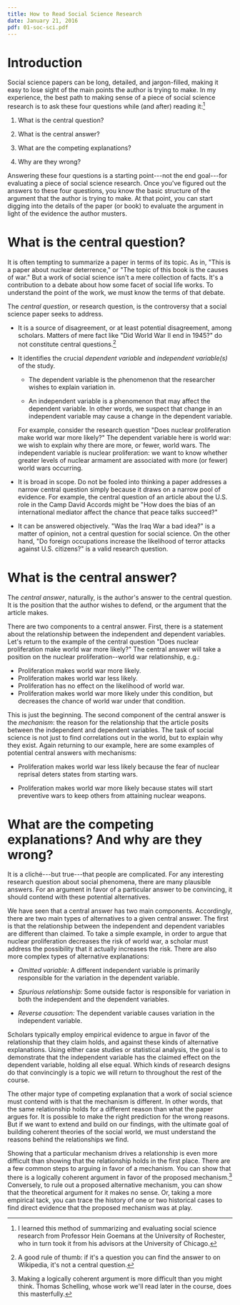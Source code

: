 ```yaml
---
title: How to Read Social Science Research
date: January 21, 2016
pdf: 01-soc-sci.pdf
---
```


# Introduction

Social science papers can be long, detailed, and jargon-filled, making it easy to lose sight of the main points the author is trying to make.  In my experience, the best path to making sense of a piece of social science research is to ask these four questions while (and after) reading it:[^hein]

1. What is the central question?

2. What is the central answer?

3. What are the competing explanations?

4. Why are they wrong?

[^hein]: I learned this method of summarizing and evaluating social science research from Professor Hein Goemans at the University of Rochester, who in turn took it from his advisors at the University of Chicago.

Answering these four questions is a starting point---not the end goal---for evaluating a piece of social science research.  Once you've figured out the answers to these four questions, you know the basic structure of the argument that the author is trying to make.  At that point, you can start digging into the details of the paper (or book) to evaluate the argument in light of the evidence the author musters.


# What is the central question?

It is often tempting to summarize a paper in terms of its topic.  As in, "This is a paper about nuclear deterrence," or "The topic of this book is the causes of war."  But a work of social science isn't a mere collection of facts.  It's a contribution to a debate about how some facet of social life works.  To understand the point of the work, we must know the terms of that debate.

The *central question*, or research question, is the controversy that a social science paper seeks to address.

* It is a source of disagreement, or at least potential disagreement, among scholars.  Matters of mere fact like "Did World War II end in 1945?" do not constitute central questions.[^wiki]

* It identifies the crucial *dependent variable* and *independent variable(s)* of the study.

    - The dependent variable is the phenomenon that the researcher wishes to explain variation in.

    - An independent variable is a phenomenon that may affect the dependent variable.  In other words, we suspect that change in an independent variable may cause a change in the dependent variable.

    For example, consider the research question "Does nuclear proliferation make world war more likely?"  The dependent variable here is world war: we wish to explain why there are more, or fewer, world wars.  The independent variable is nuclear proliferation: we want to know whether greater levels of nuclear armament are associated with more (or fewer) world wars occurring.

* It is broad in scope.  Do not be fooled into thinking a paper addresses a narrow central question simply because it draws on a narrow pool of evidence.  For example, the central question of an article about the U.S. role in the Camp David Accords might be "How does the bias of an international mediator affect the chance that peace talks succeed?"

* It can be answered objectively.  "Was the Iraq War a bad idea?" is a matter of opinion, not a central question for social science.  On the other hand, "Do foreign occupations increase the likelihood of terror attacks against U.S. citizens?" is a valid research question.

[^wiki]: A good rule of thumb: if it's a question you can find the answer to on Wikipedia, it's not a central question.


# What is the central answer?

The *central answer*, naturally, is the author's answer to the central question.  It is the position that the author wishes to defend, or the argument that the article makes.

There are two components to a central answer.  First, there is a statement about the relationship between the independent and dependent variables.  Let's return to the example of the central question "Does nuclear proliferation make world war more likely?"  The central answer will take a position on the nuclear proliferation--world war relationship, e.g.:

* Proliferation makes world war more likely.
* Proliferation makes world war less likely.
* Proliferation has no effect on the likelihood of world war.
* Proliferation makes world war more likely under this condition, but decreases the chance of world war under that condition.

This is just the beginning.  The second component of the central answer is the *mechanism*: the reason for the relationship that the article posits between the independent and dependent variables.  The task of social science is not just to find correlations out in the world, but to explain why they exist.  Again returning to our example, here are some examples of potential central answers with mechanisms:

* Proliferation makes world war less likely because the fear of nuclear reprisal deters states from starting wars.

* Proliferation makes world war more likely because states will start preventive wars to keep others from attaining nuclear weapons.


# What are the competing explanations? And why are they wrong?

It is a cliché---but true---that people are complicated.  For any interesting research question about social phenomena, there are many plausible answers.  For an argument in favor of a particular answer to be convincing, it should contend with these potential alternatives.

We have seen that a central answer has two main components.  Accordingly, there are two main types of alternatives to a given central answer.  The first is that the relationship between the independent and dependent variables are different than claimed.  To take a simple example, in order to argue that nuclear proliferation decreases the risk of world war, a scholar must address the possibility that it actually increases the risk.  There are also more complex types of alternative explanations:

* *Omitted variable:* A different independent variable is primarily responsible for the variation in the dependent variable.

* *Spurious relationship:* Some outside factor is responsible for variation in both the independent and the dependent variables.

* *Reverse causation:* The dependent variable causes variation in the independent variable.

Scholars typically employ empirical evidence to argue in favor of the relationship that they claim holds, and against these kinds of alternative explanations.  Using either case studies or statistical analysis, the goal is to demonstrate that the independent variable has the claimed effect on the dependent variable, holding all else equal.  Which kinds of research designs do that convincingly is a topic we will return to throughout the rest of the course.

The other major type of competing explanation that a work of social science must contend with is that the mechanism is different.  In other words, that the same relationship holds for a different reason than what the paper argues for.  It is possible to make the right prediction for the wrong reasons.  But if we want to extend and build on our findings, with the ultimate goal of building coherent theories of the social world, we must understand the reasons behind the relationships we find.

Showing that a particular mechanism drives a relationship is even more difficult than showing that the relationship holds in the first place.  There are a few common steps to arguing in favor of a mechanism.  You can show that there is a logically coherent argument in favor of the proposed mechanism.[^schelling] Conversely, to rule out a proposed alternative mechanism, you can show that the theoretical argument for it makes no sense.  Or, taking a more empirical tack, you can trace the history of one or two historical cases to find direct evidence that the proposed mechanism was at play.

[^schelling]: Making a logically coherent argument is more difficult than you might think.  Thomas Schelling, whose work we'll read later in the course, does this masterfully.
